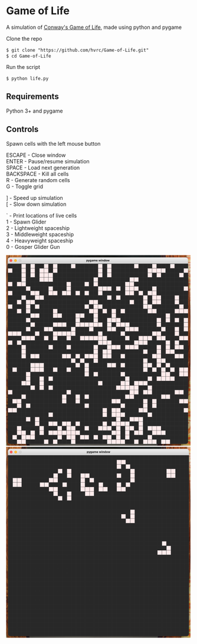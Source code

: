 # Game of Life

A simulation of [Conway's Game of Life](https://en.wikipedia.org/wiki/Conway%27s_Game_of_Life), made using python and pygame

Clone the repo
```
$ git clone "https://github.com/hvrc/Game-of-Life.git"
$ cd Game-of-Life
```

Run the script
```
$ python life.py
```

## Requirements
Python 3+ and pygame

## Controls
Spawn cells with the left mouse button

ESCAPE - Close window  
ENTER - Pause/resume simulation  
SPACE - Load next generation  
BACKSPACE - Kill all cells  
R - Generate random cells  
G - Toggle grid  

] - Speed up simulation  
[ - Slow down simulation  

` - Print locations of live cells  
1 - Spawn Glider  
2 - Lightweight spaceship  
3 - Middleweight spaceship  
4 - Heavyweight spaceship  
0 - Gosper Glider Gun  

<img src="https://github.com/hvrc/Game-of-life/blob/master/game%20of%20life%20screenshot%201.png" width="500">

<img src="https://github.com/hvrc/Game-of-life/blob/master/game%20of%20life%20screenshot%202.png" width="500">


